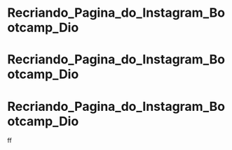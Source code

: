 # Recriando_Pagina_do_Instagram_Bootcamp_Dio
# Recriando_Pagina_do_Instagram_Bootcamp_Dio
# Recriando_Pagina_do_Instagram_Bootcamp_Dio
ff

